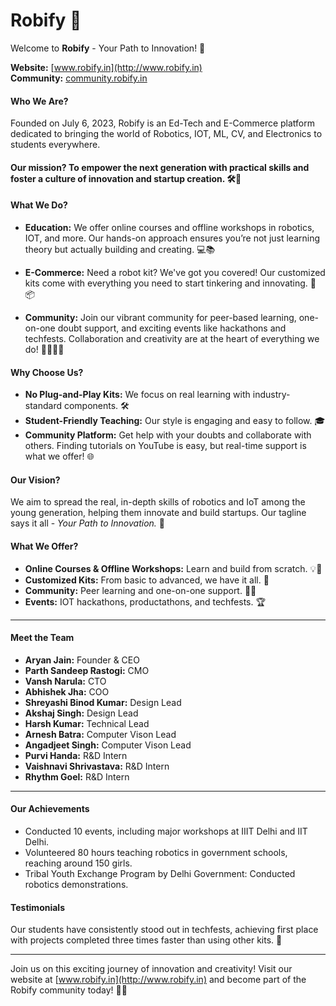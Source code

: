 # Robify 🚀
Welcome to **Robify** - Your Path to Innovation! 🌟

**Website:** [www.robify.in](http://www.robify.in)  
**Community:** [community.robify.in](http://community.robify.in)

#### Who We Are?
Founded on July 6, 2023, Robify is an Ed-Tech and E-Commerce platform dedicated to bringing the world of Robotics, IOT, ML, CV, and Electronics to students everywhere. 

#### Our mission? To empower the next generation with practical skills and foster a culture of innovation and startup creation. 🛠️🤖

#### What We Do?
- **Education:** We offer online courses and offline workshops in robotics, IOT, and more. Our hands-on approach ensures you’re not just learning theory but actually building and creating. 💻📚

- **E-Commerce:** Need a robot kit? We've got you covered! Our customized kits come with everything you need to start tinkering and innovating. 🛒📦

- **Community:** Join our vibrant community for peer-based learning, one-on-one doubt support, and exciting events like hackathons and techfests. Collaboration and creativity are at the heart of everything we do! 👩‍🏫👨‍🏫

#### Why Choose Us?
- **No Plug-and-Play Kits:** We focus on real learning with industry-standard components. 🛠️
- **Student-Friendly Teaching:** Our style is engaging and easy to follow. 🎓
- **Community Platform:** Get help with your doubts and collaborate with others. Finding tutorials on YouTube is easy, but real-time support is what we offer! 🌐

#### Our Vision?
We aim to spread the real, in-depth skills of robotics and IoT among the young generation, helping them innovate and build startups. Our tagline says it all - *Your Path to Innovation.* 🚀

#### What We Offer?
- **Online Courses & Offline Workshops:** Learn and build from scratch. 💡🔧
- **Customized Kits:** From basic to advanced, we have it all. 🛒
- **Community:** Peer learning and one-on-one support. 👩‍🏫
- **Events:** IOT hackathons, productathons, and techfests. 🏆

---

#### Meet the Team
- **Aryan Jain:** Founder & CEO
- **Parth Sandeep Rastogi:** CMO
- **Vansh Narula:** CTO
- **Abhishek Jha:** COO
- **Shreyashi Binod Kumar:** Design Lead
- **Akshaj Singh:** Design Lead
- **Harsh Kumar:** Technical Lead
- **Arnesh Batra:** Computer Vison Lead
- **Angadjeet Singh:** Computer Vison Lead
- **Purvi Handa:** R&D Intern
- **Vaishnavi Shrivastava:** R&D  Intern
- **Rhythm Goel:** R&D Intern

---

#### Our Achievements
- Conducted 10 events, including major workshops at IIIT Delhi and IIT Delhi.
- Volunteered 80 hours teaching robotics in government schools, reaching around 150 girls.
- Tribal Youth Exchange Program by Delhi Government: Conducted robotics demonstrations.

#### Testimonials
Our students have consistently stood out in techfests, achieving first place with projects completed three times faster than using other kits. 🎉

---

Join us on this exciting journey of innovation and creativity! Visit our website at [www.robify.in](http://www.robify.in) and become part of the Robify community today! 🚀✨
